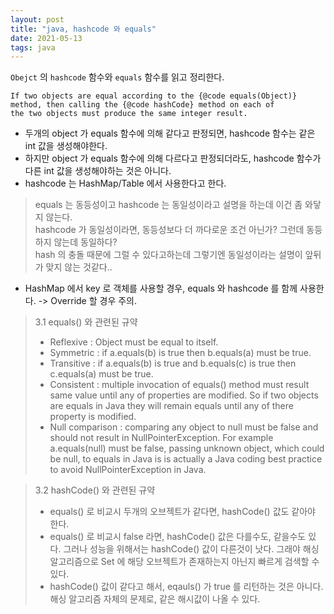 ```yaml
---
layout: post
title: "java, hashcode 와 equals"
date: 2021-05-13
tags: java
---
```


`Obejct` 의 `hashcode` 함수와 `equals` 함수를 읽고 정리한다.


```
If two objects are equal according to the {@code equals(Object)}
method, then calling the {@code hashCode} method on each of
the two objects must produce the same integer result.
```

* 두개의 object 가 equals 함수에 의해 같다고 판정되면, hashcode 함수는 같은 int 값을 생성해야한다.
* 하지만 object 가 equals 함수에 의해 다르다고 판정되더라도, hashcode 함수가 다른 int 값을 생성해야하는 것은 아니다.
* hashcode 는 HashMap/Table 에서 사용한다고 한다.

> equals 는 동등성이고 hashcode 는 동일성이라고 설명을 하는데 이건 좀 와닿지 않는다.  
> hashcode 가 동일성이라면, 동등성보다 더 까다로운 조건 아닌가? 그런데 동등하지 않는데 동일하다?  
> hash 의 충돌 때문에 그럴 수 있다고하는데 그렇기엔 동일성이라는 설명이 앞뒤가 맞지 않는 것같다..

* HashMap 에서 key 로 객체를 사용할 경우, equals 와 hashcode 를 함께 사용한다. -> Override 할 경우 주의.


> 3.1 equals() 와 관련된 규약
> - Reflexive : Object must be equal to itself.
> - Symmetric : if a.equals(b) is true then b.equals(a) must be true.
> - Transitive : if a.equals(b) is true and b.equals(c) is true then c.equals(a) must be true.
> - Consistent : multiple invocation of equals() method must result same value until any of properties are modified. So if two objects are
> equals in Java they will remain equals until any of there property is modified.
> - Null comparison : comparing any object to null must be false and should not result in NullPointerException. For example a.equals(null)
> must be false, passing unknown object, which could be null, to equals in Java is is actually a Java coding best practice to avoid NullPointerException in Java.


> 3.2 hashCode() 와 관련된 규약
> - equals() 로 비교시 두개의 오브젝트가 같다면, hashCode() 값도 같아야 한다.
> - equals() 로 비교시 false 라면, hashCode() 값은 다를수도, 같을수도 있다. 그러나 성능을 위해서는 hashCode() 값이 다른것이 낫다. 그래야 해싱 알고리즘으로 Set 에 해당 오브젝트가 존재하는지 아닌지 빠르게 검색할 수 있다.
> - hashCode() 값이 같다고 해서, eqauls() 가 true 를 리턴하는 것은 아니다. 해싱 알고리즘 자체의 문제로, 같은 해시값이 나올 수 있다.
